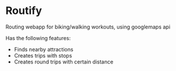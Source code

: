 # Routify
Routing webapp for biking/walking workouts, using googlemaps api

Has the following features:
- Finds nearby attractions
- Creates trips with stops
- Creates round trips with certain distance
